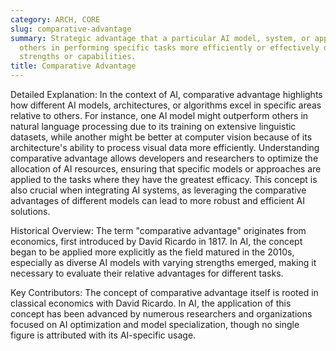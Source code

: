 ```yaml
---
category: ARCH, CORE
slug: comparative-advantage
summary: Strategic advantage that a particular AI model, system, or approach has over
  others in performing specific tasks more efficiently or effectively due to unique
  strengths or capabilities.
title: Comparative Advantage
---
```


Detailed Explanation: In the context of AI, comparative advantage highlights how different AI models, architectures, or algorithms excel in specific areas relative to others. For instance, one AI model might outperform others in natural language processing due to its training on extensive linguistic datasets, while another might be better at computer vision because of its architecture's ability to process visual data more efficiently. Understanding comparative advantage allows developers and researchers to optimize the allocation of AI resources, ensuring that specific models or approaches are applied to the tasks where they have the greatest efficacy. This concept is also crucial when integrating AI systems, as leveraging the comparative advantages of different models can lead to more robust and efficient AI solutions.

Historical Overview: The term "comparative advantage" originates from economics, first introduced by David Ricardo in 1817. In AI, the concept began to be applied more explicitly as the field matured in the 2010s, especially as diverse AI models with varying strengths emerged, making it necessary to evaluate their relative advantages for different tasks.

Key Contributors: The concept of comparative advantage itself is rooted in classical economics with David Ricardo. In AI, the application of this concept has been advanced by numerous researchers and organizations focused on AI optimization and model specialization, though no single figure is attributed with its AI-specific usage.